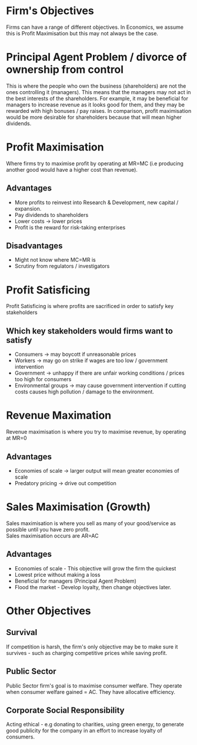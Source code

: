 # Firm's Objectives #
Firms can have a range of different objectives. 
In Economics, we assume this is Profit Maximisation but this may not always be the case.

# Principal Agent Problem / divorce of ownership from control #
This is where the people who own the business (shareholders) are not the ones controlling it (managers).
This means that the managers may not act in the best interests of the shareholders.
For example, it may be beneficial for managers to increase revenue as it looks good for them, and they may be rewarded with high bonuses / pay raises. In comparison, profit maximisation would be more desirable for shareholders because that will mean higher dividends.

# Profit Maximisation #
Where firms try to maximise profit by operating at MR=MC (i.e producing another good would have a higher cost than revenue).

## Advantages ##
- More profits to reinvest into Research & Development, new capital / expansion.
- Pay dividends to shareholders
- Lower costs -> lower prices
- Profit is the reward for risk-taking enterprises

## Disadvantages ##
- Might not know where MC=MR is
- Scrutiny from regulators / investigators

# Profit Satisficing #
Profit Satisficing is where profits are sacrificed in order to satisfy key stakeholders

## Which key stakeholders would firms want to satisfy ##
- Consumers -> may boycott if unreasonable prices
- Workers -> may go on strike if wages are too low / government intervention
- Government -> unhappy if there are unfair working conditions / prices too high for consumers
- Environmental groups -> may cause government intervention if cutting costs causes high pollution / damage to the environment.

# Revenue Maximation #
Revenue maximisation is where you try to maximise revenue, by operating at MR=0

## Advantages ##
- Economies of scale -> larger output will mean greater economies of scale
- Predatory pricing -> drive out competition

# Sales Maximisation (Growth) #
Sales maximisation is where you sell as many of your good/service as possible until you have zero profit.  
Sales maximisation occurs are AR=AC

## Advantages ##
- Economies of scale - This objective will grow the firm the quickest
- Lowest price without making a loss
- Beneficial for managers (Principal Agent Problem)
- Flood the market - Develop loyalty, then change objectives later.

# Other Objectives #

## Survival ##
If competition is harsh, the firm's only objective may be to make sure it survives - such as charging competitive 
prices while saving profit.

## Public Sector ##
Public Sector firm's goal is to maximise consumer welfare. They operate when consumer welfare gained = AC.
They have allocative efficiency.

## Corporate Social Responsibility ##
Acting ethical - e.g donating to charities, using green energy, 
to generate good publicity for the company in an effort to increase loyalty of consumers.

